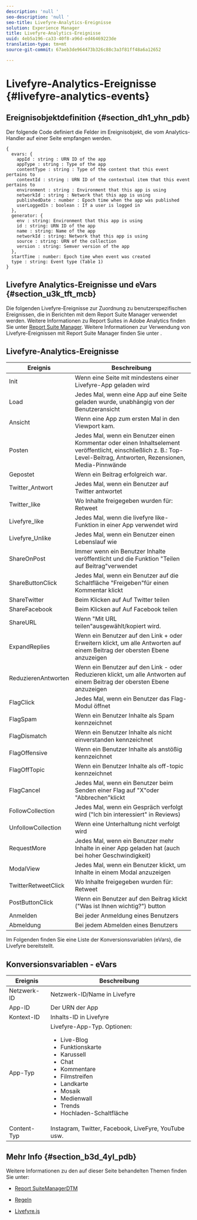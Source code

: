 ```yaml
---
description: 'null '
seo-description: 'null '
seo-title: Livefyre-Analytics-Ereignisse
solution: Experience Manager
title: Livefyre-Analytics-Ereignisse
uuid: 4eb5a196-ca33-40f8-a96d-ed46469223de
translation-type: tm+mt
source-git-commit: 67aeb3de964473b326c88c3a3f81ff48a6a12652

---
```



# Livefyre-Analytics-Ereignisse {#livefyre-analytics-events}

## Ereignisobjektdefinition {#section_dh1_yhn_pdb}

Der folgende Code definiert die Felder im Ereignisobjekt, die vom Analytics-Handler auf einer Seite empfangen werden.

```
{
  evars: {
    appId : string : URN ID of the app
    appType : string : Type of the app
    contentType : string : Type of the content that this event pertains to
    contextId : string : URN ID of the contextual item that this event pertains to
    environment : string : Environment that this app is using
    networkId : string : Network that this app is using
    publishedDate : number : Epoch time when the app was published
    userLoggedIn : boolean : If a user is logged in
  },
  generator: {
    env : string: Environment that this app is using
    id : string: URN ID of the app
    name : string: Name of the app
    networkId : string: Network that this app is using
    source : string: URN of the collection
    version : string: Semver version of the app
  },
  startTime : number: Epoch time when event was created
  type : string: Event type (Table 1)
}
```

## Livefyre Analytics-Ereignisse und eVars {#section_u3k_tft_mcb}

Die folgenden Livefyre-Ereignisse zur Zuordnung zu benutzerspezifischen Ereignissen, die in Berichten mit dem Report Suite Manager verwendet werden. Weitere Informationen zu Report Suites in Adobe Analytics finden Sie unter [Report Suite Manager](https://marketing.adobe.com/resources/help/en_US/reference/report_suites_admin.html). Weitere Informationen zur Verwendung von Livefyre-Ereignissen mit Report Suite Manager finden Sie unter [](../livefyre-analytics/c-use-livefyre-with-adobe-analytics.md#section_iks_kgd_4cb).

## Livefyre-Analytics-Ereignisse

| Ereignis | Beschreibung |
|---|---|
| Init | Wenn eine Seite mit mindestens einer Livefyre-App geladen wird |
| Load | Jedes Mal, wenn eine App auf eine Seite geladen wurde, unabhängig von der Benutzeransicht |
| Ansicht | Wenn eine App zum ersten Mal in den Viewport kam. |
| Posten | Jedes Mal, wenn ein Benutzer einen Kommentar oder einen Inhaltselement veröffentlicht, einschließlich z. B.: Top-Level-Beitrag, Antworten, Rezensionen, Media-Pinnwände |
| Gepostet | Wenn ein Beitrag erfolgreich war. |
| Twitter_Antwort | Jedes Mal, wenn ein Benutzer auf Twitter antwortet |
| Twitter_like | Wo Inhalte freigegeben wurden für: Retweet |
| Livefyre_like | Jedes Mal, wenn die livefyre like-Funktion in einer App verwendet wird |
| Livefyre_Unlike | Jedes Mal, wenn ein Benutzer einen Lebenslauf wie |
| ShareOnPost | Immer wenn ein Benutzer Inhalte veröffentlicht und die Funktion "Teilen auf Beitrag"verwendet |
| ShareButtonClick | Jedes Mal, wenn ein Benutzer auf die Schaltfläche "Freigeben"für einen Kommentar klickt |
| ShareTwitter | Beim Klicken auf Auf Twitter teilen |
| ShareFacebook | Beim Klicken auf Auf Facebook teilen |
| ShareURL | Wenn "Mit URL teilen"ausgewählt/kopiert wird. |
| ExpandReplies | Wenn ein Benutzer auf den Link + oder Erweitern klickt, um alle Antworten auf einem Beitrag der obersten Ebene anzuzeigen |
| ReduzierenAntworten | Wenn ein Benutzer auf den Link - oder Reduzieren klickt, um alle Antworten auf einem Beitrag der obersten Ebene anzuzeigen |
| FlagClick | Jedes Mal, wenn ein Benutzer das Flag-Modul öffnet |
| FlagSpam | Wenn ein Benutzer Inhalte als Spam kennzeichnet |
| FlagDismatch | Wenn ein Benutzer Inhalte als nicht einverstanden kennzeichnet |
| FlagOffensive | Wenn ein Benutzer Inhalte als anstößig kennzeichnet |
| FlagOffTopic | Wenn ein Benutzer Inhalte als off-topic kennzeichnet |
| FlagCancel | Jedes Mal, wenn ein Benutzer beim Senden einer Flag auf "X"oder "Abbrechen"klickt |
| FollowCollection | Jedes Mal, wenn ein Gespräch verfolgt wird ("Ich bin interessiert" in Reviews) |
| UnfollowCollection | Wenn eine Unterhaltung nicht verfolgt wird |
| RequestMore | Jedes Mal, wenn ein Benutzer mehr Inhalte in einer App geladen hat (auch bei hoher Geschwindigkeit) |
| ModalView | Jedes Mal, wenn ein Benutzer klickt, um Inhalte in einem Modal anzuzeigen |
| TwitterRetweetClick | Wo Inhalte freigegeben wurden für: Retweet |
| PostButtonClick | Wenn ein Benutzer auf den Beitrag klickt ("Was ist Ihnen wichtig?") button |
| Anmelden | Bei jeder Anmeldung eines Benutzers |
| Abmeldung | Bei jedem Abmelden eines Benutzers |

Im Folgenden finden Sie eine Liste der Konversionsvariablen (eVars), die Livefyre bereitstellt.

## Konversionsvariablen - eVars

| Ereignis | Beschreibung |
|--- |--- |
| Netzwerk-ID | Netzwerk-ID/Name in Livefyre |
| App-ID | Der URN der App |
| Kontext-ID | Inhalts-ID in Livefyre |
| App-Typ | Livefyre-App-Typ. Optionen: <br><ul><li>Live-Blog  </li><li> Funktionskarte</li><li>Karussell</li><li>Chat </li><li>Kommentare</li><li>Filmstreifen</li><li>Landkarte</li><li>Mosaik</li><li>Medienwall</li><li>Trends</li><li>Hochladen-Schaltfläche</li></ul> |
| Content-Typ | Instagram, Twitter, Facebook, LiveFyre, YouTube usw. |

## Mehr Info {#section_b3d_4yl_pdb}

Weitere Informationen zu den auf dieser Seite behandelten Themen finden Sie unter:

* [Report Suite](https://marketing.adobe.com/resources/help/en_US/reference/report_suites_admin.html)[ManagerDTM](https://marketing.adobe.com/resources/help/en_US/livefyre/c_filmstrip_app.html)

* [Regeln](https://marketing.adobe.com/resources/help/en_US/dtm/rules.html)
* [Livefyre.js](/help/implementation/c-livefyre.js.md)